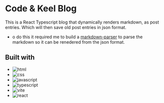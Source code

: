 # Code & Keel Blog

This is a React Typescript blog that dynamically renders markdown, as post entries. Which will then save old post entries in json format.
- o do this it required me to build a [markdown-parser](https://github.com/ChrisForti/markdown-parser) to parse the markdown so it can be renedered from the json format.

## Built with

- ![html](https://img.shields.io/badge/HTML-5-orange)
- ![css](https://img.shields.io/badge/CSS-3-blue)
- ![javascript](https://img.shields.io/badge/JavaScript-ES6-yellow)
- ![typescript](https://img.shields.io/badge/TypeScript-4.4-blue)
- ![vite](https://img.shields.io/badge/Vite-2.6-green)
- ![react](https://img.shields.io/badge/React-19-blue)
